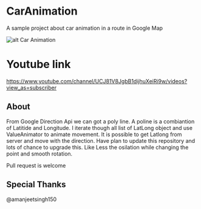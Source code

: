 # CarAnimation
A sample project about car animation in a route in Google Map

![alt Car Animation](https://github.com/shihabmi7/CarAnimation/blob/master/app/device-2018-02-05-141121.png)

# Youtube link
https://www.youtube.com/channel/UCJ81V8JgbB1dijhuXeiRi9w/videos?view_as=subscriber

## About 

From Google Direction Api we can got a poly line. A poline is a combiantion of Latitide and Longitude. I  iterate though all list of 
LatLong object and use ValueAnimator to animate movement. It is possible to get Latlong from server and move with the direction. Have plan to update this repository and lots of chance to upgrade this. Like Less the osilation while changing the point and smooth rotation. 

Pull request is welcome

## Special Thanks 
 @amanjeetsingh150





